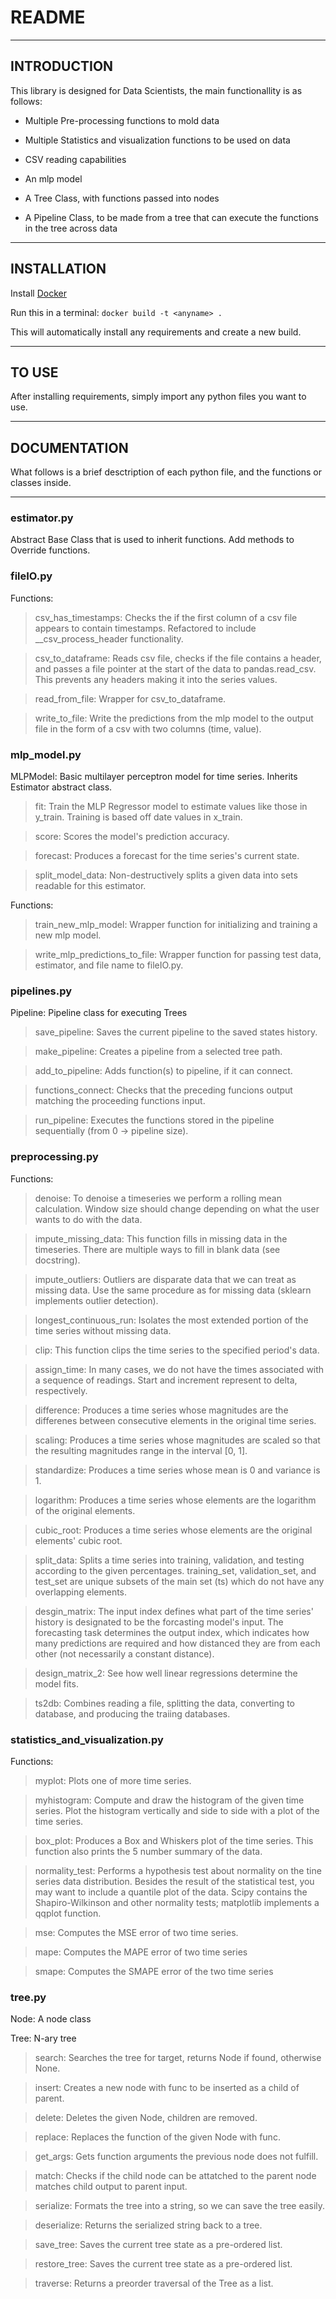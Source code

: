 # README

---
## INTRODUCTION

This library is designed for Data Scientists, the main functionallity is as follows:

* Multiple Pre-processing functions to mold data

* Multiple Statistics and visualization functions to be used on data

* CSV reading capabilities

* An mlp model

* A Tree Class, with functions passed into nodes

* A Pipeline Class, to be made from a tree that can execute the functions in the tree across data

---
## INSTALLATION

Install [Docker](https://www.docker.com/get-started)

Run this in a terminal: ```docker build -t <anyname> .```

This will automatically install any requirements and create a new build.

---
## TO USE

After installing requirements, simply import any python files you want to use.

---
## DOCUMENTATION

What follows is a brief desctription of each python file, and the functions or classes inside.

---
### estimator.py
Abstract Base Class that is used to inherit functions. Add methods to Override functions.

### fileIO.py
Functions:
> csv_has_timestamps: Checks the if the first column of a csv file appears to contain timestamps. Refactored to include __csv_process_header functionality.

> csv_to_dataframe: Reads csv file, checks if the file contains a header, and passes a file pointer at the start of the data to pandas.read_csv. This prevents any headers making it into the series values.

> read_from_file: Wrapper for csv_to_dataframe.

> write_to_file: Write the predictions from the mlp model to the output file in the form of a csv with two columns (time, value).

### mlp_model.py
MLPModel: Basic multilayer perceptron model for time series. Inherits Estimator abstract class.
> fit: Train the MLP Regressor model to estimate values like those in y_train. Training is based off date values in x_train.

> score: Scores the model's prediction accuracy.

> forecast: Produces a forecast for the time series's current state.

> split_model_data: Non-destructively splits a given data into sets readable for this estimator.

Functions:
> train_new_mlp_model: Wrapper function for initializing and training a new mlp model.

> write_mlp_predictions_to_file: Wrapper function for passing test data, estimator, and file name to fileIO.py.

### pipelines.py
Pipeline: Pipeline class for executing Trees
> save_pipeline: Saves the current pipeline to the saved states history.

> make_pipeline: Creates a pipeline from a selected tree path.

> add_to_pipeline: Adds function(s) to pipeline, if it can connect.

> functions_connect: Checks that the preceding funcions output matching the proceeding functions input.

> run_pipeline: Executes the functions stored in the pipeline sequentially (from 0 -> pipeline size).

### preprocessing.py
Functions:
> denoise: To denoise a timeseries we perform a rolling mean calculation. Window size should change depending on what the user wants to do with the data.

> impute_missing_data: This function fills in missing data in the timeseries. There are multiple ways to fill in blank data (see docstring).

> impute_outliers: Outliers are disparate data that we can treat as missing data. Use the same procedure as for missing data (sklearn implements outlier detection).

> longest_continuous_run: Isolates the most extended portion of the time series without missing data.

> clip: This function clips the time series to the specified period's data.

> assign_time: In many cases, we do not have the times associated with a sequence of readings. Start and increment represent to delta, respectively.

> difference: Produces a time series whose magnitudes are the differenes between consecutive elements in the original time series.

> scaling: Produces a time series whose magnitudes are scaled so that the resulting magnitudes range in the interval [0, 1].

> standardize: Produces a time series whose mean is 0 and variance is 1.

> logarithm: Produces a time series whose elements are the logarithm of the original elements.

> cubic_root: Produces a time series whose elements are the original elements' cubic root.

> split_data: Splits a time series into training, validation, and testing according to the given percentages. training_set, validation_set, and test_set are unique subsets of the main set (ts) which do not have any overlapping elements.

> desgin_matrix: The input index defines what part of the time series' history is designated to be the forcasting model's input. The forecasting task determines the output index, which indicates how many predictions are required and how distanced they are from each other (not necessarily a constant distance).

> design_matrix_2: See how well linear regressions determine the model fits.

> ts2db: Combines reading a file, splitting the data, converting to database, and producing the traiing databases.

### statistics_and_visualization.py
Functions:
> myplot: Plots one of more time series.

> myhistogram: Compute and draw the histogram of the given time series. Plot the histogram vertically and side to side with a plot of the time series.

> box_plot: Produces a Box and Whiskers plot of the time series. This function also prints the 5 number summary of the data.

> normality_test: Performs a hypothesis test about normality on the tine series data distribution. Besides the result of the statistical test, you may want to include a quantile plot of the data. Scipy contains the Shapiro-Wilkinson and other normality tests; matplotlib implements a qqplot function. 

> mse: Computes the MSE error of two time series.

> mape: Computes the MAPE error of two time series

> smape: Computes the SMAPE error of the two time series

### tree.py
Node: A node class

Tree: N-ary tree
> search: Searches the tree for target, returns Node if found, otherwise None.

> insert: Creates a new node with func to be inserted as a child of parent.

> delete: Deletes the given Node, children are removed.

> replace: Replaces the function of the given Node with func.

> get_args: Gets function arguments the previous node does not fulfill.

> match: Checks if the child node can be attatched to the parent node matches child output to parent input.

> serialize: Formats the tree into a string, so we can save the tree easily.

> deserialize: Returns the serialized string back to a tree.

> save_tree: Saves the current tree state as a pre-ordered list.

> restore_tree: Saves the current tree state as a pre-ordered list.

> traverse: Returns a preorder traversal of the Tree as a list.
